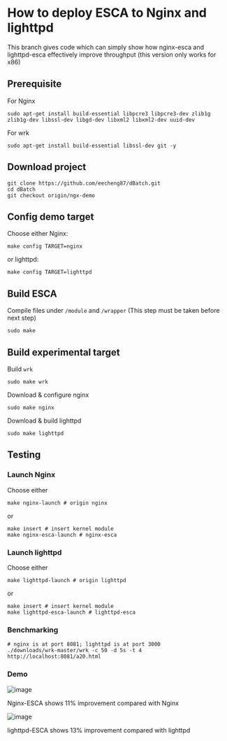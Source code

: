 # How to deploy ESCA to Nginx and lighttpd
This branch gives code which can simply show how nginx-esca and lighttpd-esca effectively improve throughput (this version only works for x86)

## Prerequisite
For Nginx
```
sudo apt-get install build-essential libpcre3 libpcre3-dev zlib1g zlib1g-dev libssl-dev libgd-dev libxml2 libxml2-dev uuid-dev
```

For wrk
```
sudo apt-get install build-essential libssl-dev git -y
```

## Download project
```
git clone https://github.com/eecheng87/dBatch.git
cd dBatch
git checkout origin/ngx-demo
```

## Config demo target
Choose either Nginx:
```
make config TARGET=nginx
```
or lighttpd:
```
make config TARGET=lighttpd
```

## Build ESCA
Compile files under `/module` and `/wrapper` (This step must be taken before next step)
```
sudo make
```

## Build experimental target
Build `wrk`
```
sudo make wrk
```
Download & configure nginx
```
sudo make nginx
```
Download & build lighttpd
```
sudo make lighttpd
```

## Testing

### Launch Nginx
Choose either
```
make nginx-launch # origin nginx
```
or
```
make insert # insert kernel module
make nginx-esca-launch # nginx-esca
```
### Launch lighttpd
Choose either
```
make lighttpd-launch # origin lighttpd
```
or
```
make insert # insert kernel module
make lighttpd-esca-launch # lighttpd-esca
```

### Benchmarking
```
# nginx is at port 8081; lighttpd is at port 3000
./downloads/wrk-master/wrk -c 50 -d 5s -t 4 http://localhost:8081/a20.html
```
### Demo
![image](https://github.com/eecheng87/dBatch/blob/ngx-demo/demo.gif)

Nginx-ESCA shows 11% improvement compared with Nginx

![image](https://github.com/eecheng87/dBatch/blob/ngx-demo/light-demo.gif)

lighttpd-ESCA shows 13% improvement compared with lighttpd

